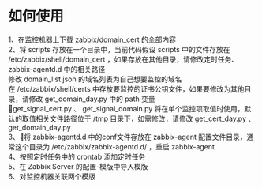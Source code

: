 # 如何使用
1、在监控机器上下载 zabbix/domain_cert 的全部内容    
2、将 scripts 存放在一个目录中，当前代码假设 scripts 中的文件存放在 /etc/zabbix/shell/domain_cert ，如果存放在其他目录，请修改定时任务、zabbix-agentd.d 中的相关路径      
   修改 domain_list.json 的域名列表为自己想要监控的域名    
   在 /etc/zabbix/shell/certs 中存放要监控的证书公钥文件，如果要修改为其他目录，请修改 get_domain_day.py 中的 path 变量   
   get_signal_cert.py 、 get_signal_domain.py 将在单个监控项取值时使用，默认的取值相关文件路径位于 /tmp 目录下，如需修改，请修改 get_cert_day.py 、 get_domain_day.py   
3、将 zabbix-agentd.d 中的conf文件存放在 zabbix-agent 配置文件目录，通常这个目录为 /etc/zabbix/zabbix-agentd.d/ ，重启 zabbix-agent     
4、按照定时任务中的 crontab 添加定时任务     
5、在 Zabbix Server 的配置-模版中导入模版    
6、对监控机器关联两个模版